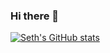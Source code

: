 ### Hi there 👋
[![Seth's GitHub stats](https://github-readme-stats.vercel.app/api?username=coucoseth)](https://github.com/coucoseth/github-readme-stats)
<!--
**coucoseth/coucoseth** is a ✨ _special_ ✨ repository because its `README.md` (this file) appears on your GitHub profile.

Here are some ideas to get you started:

- 🔭 I’m currently working on ...
- 🌱 I’m currently learning ...
- 👯 I’m looking to collaborate on ...
- 🤔 I’m looking for help with ...
- 💬 Ask me about ...
- 📫 How to reach me: ...
- 😄 Pronouns: ...
- ⚡ Fun fact: ...
-->
